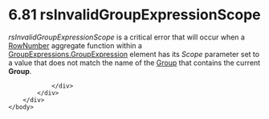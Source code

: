 <html dir="LTR" xmlns:mshelp="http://msdn.microsoft.com/mshelp" xmlns:ddue="http://ddue.schemas.microsoft.com/authoring/2003/5" xmlns:xlink="http://www.w3.org/1999/xlink" xmlns:tool="http://www.microsoft.com/tooltip">
    <head>
        <meta http-equiv="Content-Type" content="text/html; CHARSET=utf-8"></meta>
        <meta name="save" content="history"></meta>
        <title>6.81 rsInvalidGroupExpressionScope</title>
        <xml>
            <mshelp:toctitle title="6.81 rsInvalidGroupExpressionScope"></mshelp:toctitle>
            <mshelp:rltitle title="[MS-RDL]: rsInvalidGroupExpressionScope"></mshelp:rltitle>
            <mshelp:keyword index="A" term="c07794e5-7f04-4ecc-894a-b2ea9a860e89"></mshelp:keyword>
            <mshelp:attr name="DCSext.ContentType" value="open specification"></mshelp:attr>
            <mshelp:attr name="AssetID" value="c07794e5-7f04-4ecc-894a-b2ea9a860e89"></mshelp:attr>
            <mshelp:attr name="TopicType" value="kbRef"></mshelp:attr>
            <mshelp:attr name="DCSext.Title" value="[MS-RDL]: rsInvalidGroupExpressionScope" />
        </xml>
    </head>
    <body>
        <div id="header">
            <h1 class="heading">6.81 rsInvalidGroupExpressionScope</h1>
        </div>
        <div id="mainSection">
            <div id="mainBody">
                <div id="allHistory" class="saveHistory"></div>
                <div id="sectionSection0" class="section" name="collapseableSection">
                    

<p><i>rsInvalidGroupExpressionScope</i> is a critical error
that will occur when a <a href="5246ac2c-9de7-42a2-9b5a-73484f9fe73b.md">RowNumber</a>
aggregate function within a <a href="ce9ab038-c7b6-4ac1-ba9e-faa3a2657eb7.md">GroupExpressions.GroupExpression</a>
element has its <i>Scope</i> parameter set to a value that does not match the
name of the <a href="dbfff811-1be7-4e8b-a5d2-6cc522317fbe.md">Group</a> that
contains the current <b>Group</b>.</p>


                </div>
            </div>
        </div>
    </body>
</html>